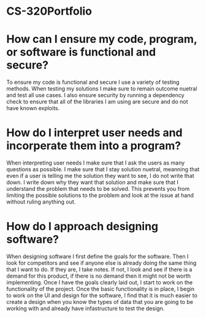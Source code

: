 # CS-320Portfolio

# How can I ensure my code, program, or software is functional and secure?
To ensure my code is functional and secure I use a variety of testing methods. When testing my solutions I make sure to remain outcome nuetral and test all use cases.  I also ensure security by running a dependency check to ensure that all of the libraries I am using are secure and do not have known exploits.

# How do I interpret user needs and incorperate them into a program?
When interpreting user needs I make sure that I ask the users as many questions as possible.  I make sure that I stay solution nuetral, meanning that even if a user is telling me the solution they want to see, I do not write that down.  I write down why they want that solution and make sure that I understand the problem that needs to be solved.  This prevents you from limiting the possible solutions to the problem and look at the issue at hand without ruling anything out.

# How do I approach designing software?
When designing software I first define the goals for the software.  Then I look for competitors and see if anyone else is already doing the same thing that I want to do.  If they are, I take notes.  If not, I look and see if there is a demand for this product, if there is no demand then it might not be worth implementing.  Once I have the goals clearly laid out, I start to work on the functionality of the project.  Once the basic functionality is in place, I begin to work on the UI and design for the software, I find that it is much easier to create a design when you know the types of data that you are going to be working with and already have infastructure to test the design.
